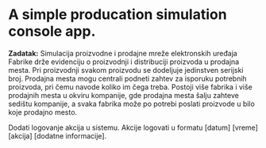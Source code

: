 # A simple producation simulation console app.
**Zadatak:** Simulacija proizvodne i prodajne mreže elektronskih uređaja
Fabrike drže evidenciju o proizvodnji i distribuciji proizvoda u prodajna mesta. 
Pri proizvodnji svakom proizvodu se dodeljuje jedinstven serijski broj. 
Prodajna mesta mogu centrali podneti zahtev za isporuku potrebnih proizvoda, pri čemu navode koliko im čega treba. 
Postoji više fabrika i više prodajnih mesta u okviru kompanije, gde prodajna mesta šalju zahteve sedištu kompanije, a svaka fabrika može po potrebi poslati proizvode u bilo koje prodajno mesto.

Dodati logovanje akcija u sistemu. Akcije logovati u formatu [datum] [vreme] [akcija] [dodatne informacije].
